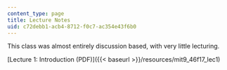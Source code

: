 ```yaml
---
content_type: page
title: Lecture Notes
uid: c72debb1-acb4-8712-f0c7-ac354e43f6b0
---
```


This class was almost entirely discussion based, with very little lecturing.

[Lecture 1: Introduction (PDF)]({{< baseurl >}}/resources/mit9_46f17_lec1)
